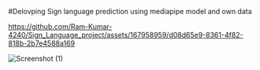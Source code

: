 #Delovping Sign language prediction using mediapipe model and own data

https://github.com/Ram-Kumar-4240/Sign_Language_project/assets/167958959/d08d65e9-8361-4f82-818b-2b7e4588a169

![Screenshot (1)](https://github.com/Ram-Kumar-4240/Sign_Language_project/assets/167958959/03555c01-496f-40fe-a9dc-ef3c9a162c1d)
